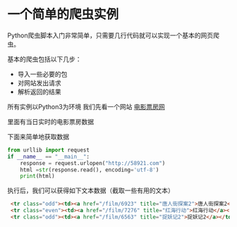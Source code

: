 # 一个简单的爬虫实例

Python爬虫脚本入门非常简单，只需要几行代码就可以实现一个基本的网页爬虫。

基本的爬虫包括以下几步：

* 导入一些必要的包
* 对网站发出请求
* 解析返回的结果

所有实例以Python3为环境
我们先看一个网站
[电影票房网](http://http://58921.com/)

里面有当日实时的电影票房数据

下面来简单地获取数据

``` python
from urllib import request
if __name__ == "__main__":
    response = request.urlopen("http://58921.com")
    html =str(response.read(), encoding='utf-8')
    print(html)
```

执行后，我们可以获得如下文本数据（截取一些有用的文本）

```html
 <tr class="odd"><td><a href="/film/6923" title="唐人街探案2">唐人街探案2</a></td><td>7.5万</td><td>186.53万</td><td>6831.12万</td><td>23.61亿</td> </tr>
 <tr class="even"><td><a href="/film/7276" title="红海行动">红海行动</a></td><td>7.21万</td><td>238.62万</td><td>9346.27万</td><td>17.27亿</td> </tr>
 <tr class="odd"><td><a href="/film/6563" title="捉妖记2">捉妖记2</a></td><td>4.27万</td><td>72.42万</td><td>2598.82万</td><td>18.94亿</td> </tr>
```